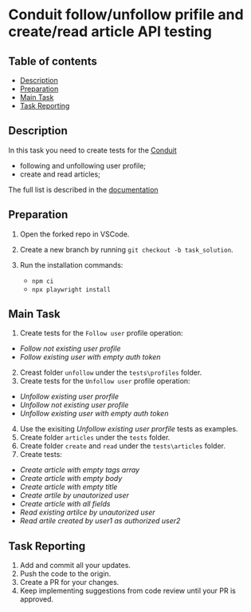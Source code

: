 # Conduit follow/unfollow prifile and create/read article API testing

## Table of contents

- [Description](#description)
- [Preparation](#preparation)
- [Main Task](#main-task)
- [Task Reporting](#task-reporting)

## Description

In this task you need to create tests for the [Conduit](https://conduit.mate.academy/)
- following and unfollowing user profile;
- create and read articles;

The full list is described in the [documentation](https://documenter.getpostman.com/view/22790481/2sB2j1iY5B)

## Preparation

1. Open the forked repo in VSCode.
2. Create a new branch by running `git checkout -b task_solution`.
3. Run the installation commands:

    - `npm ci`
    - `npx playwright install`


## Main Task

1. Сreate tests for the `Follow user` profile operation: 
- *Follow not existing user profile*
- *Follow existing user with empty auth token*
2. Creast folder `unfollow` under the `tests\profiles` folder.
3. Сreate tests for the `Unfollow user` profile operation: 
- *Unfollow existing user prorfile*
- *Unfollow not existing user profile*
- *Unfollow existing user with empty auth token*
4. Use the exisiting *Unfollow existing user prorfile* tests as examples.
4. Create folder `articles` under the `tests` folder.
5. Create folder `create` and `read` under the `tests\articles` folder.
6. Create tests:
- *Create article with empty tags array*  
- *Create article with empty body*  
- *Create article with empty title*  
- *Create artile by unautorized user*
- *Create article with all fields*
- *Read existing artilce by unautorized user*
- *Read artile created by user1 as authorized user2*

## Task Reporting

1. Add and commit all your updates.
2. Push the code to the origin.
3. Create a PR for your changes.
4. Keep implementing suggestions from code review until your PR is approved.
